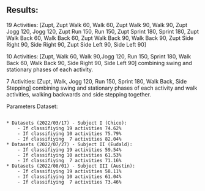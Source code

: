 Results:
--------
19 Activities: [Zupt, Zupt Walk 60, Walk 60, Zupt Walk 90, Walk 90, Zupt Jogg 120, Jogg 120, Zupt Run 150, Run 150, Zupt Sprint 180, Sprint 180, Zupt Walk Back 60, Walk Back 60, Zupt Walk Back 90, Walk Back 90, Zupt Side Right 90, Side Right 90, Zupt Side Left 90, Side Left 90]

10 Activities: [Zupt, Walk 60, Walk 90,Jogg 120, Run 150, Sprint 180, Walk Back 60, Walk Back 90, Side Right 90, Side Left 90] combining swing and stationary phases of each activity.

7 Activities: [Zupt, Walk, Jogg 120, Run 150, Sprint 180, Walk Back, Side Stepping] combining swing and stationary phases of each activity and walk activities, walking backwards and side stepping together.


Parameters Dataset:
~~~~~~~~~~~~~~~~~~~~~~~~~~~~~~~~~~~~~~~~~~~

* Datasets (2022/03/17) - Subject I (Chico):
	- If classifiying 19 activities 74.62%
	- If classifiying 10 activities 75.79%
	- If classifiying  7 activities 82.04%
* Datasets (2022/07/27) - Subject II (Eudald):
	- If classifiying 19 activities 59.54%
	- If classifiying 10 activities 61.53%
	- If classifiying  7 activities 71.16%
* Datasets (2022/08/01) - Subject III (Austin):
	- If classifiying 19 activities 58.11%
	- If classifiying 10 activities 61.04%
	- If classifiying  7 activities 73.46%
